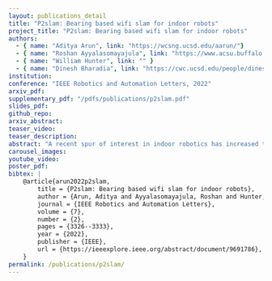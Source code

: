 ```yaml
---
layout: publications_detail
title: "P2slam: Bearing based wifi slam for indoor robots"
project_title: "P2slam: Bearing based wifi slam for indoor robots"
authors:
  - { name: "Aditya Arun", link: "https://wcsng.ucsd.edu/aarun/"}
  - { name: "Roshan Ayyalasomayajula", link: "https://www.acsu.buffalo.edu/~roshana/"}
  - { name: "William Hunter", link: "" }
  - { name: "Dinesh Bharadia", link: "https://cwc.ucsd.edu/people/dinesh-bharadia" }
institution: 
conference: "IEEE Robotics and Automation Letters, 2022"
arxiv_pdf:
supplementary_pdf: "/pdfs/publications/p2slam.pdf"
slides_pdf: 
github_repo: 
arxiv_abstract:
teaser_video: 
teaser_description:
abstract: "A recent spur of interest in indoor robotics has increased the importance of robust simultaneous localization and mapping algorithms in indoor scenarios. This robustness is typically provided by the use of multiple sensors which can correct each others’ deficiencies. In this vein, exteroceptive sensors, like cameras and LiDAR’s, employed for fusion are capable of correcting the drifts accumulated by wheel odometry or inertial measurement units (IMU’s). However, these exteroceptive sensors are deficient in highly structured environments and dynamic lighting conditions. This letter will present WiFi as a robust and straightforward sensing modality capable of circumventing these issues. Specifically, we make three contributions. First, we will understand the necessary features to be extracted from WiFi signals. Second, we characterize the quality of these measurements. Third, we integrate these features with odometry into a state-of-art GraphSLAM backend. We present our results in a 25×30 m and 50×40 environment and robustly test the system by driving the robot a cumulative distance of over 1225 m in these two environments. We show an improvement of at least 6× compared odometry-only estimation and perform on par with one of the state-of-the-art Visual-based SLAM."
carousel_images:
youtube_video:
poster_pdf:
bibtex: |
    @article{arun2022p2slam,
        title = {P2slam: Bearing based wifi slam for indoor robots},
        author = {Arun, Aditya and Ayyalasomayajula, Roshan and Hunter, William and Bharadia, Dinesh},
        journal = {IEEE Robotics and Automation Letters},
        volume = {7},
        number = {2},
        pages = {3326--3333},
        year = {2022},
        publisher = {IEEE},
        url = {https://ieeexplore.ieee.org/abstract/document/9691786},
    }
permalink: /publications/p2slam/
---
```



